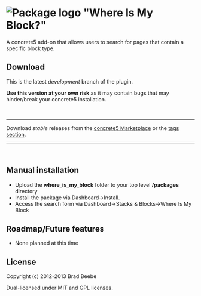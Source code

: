 ![Package logo](https://raw.github.com/beebs93/c5-where_is_my_block/master/where_is_my_block/icon.png)
"Where Is My Block?"
====================
A concrete5 add-on that allows users to search for pages that contain a specific block type.

Download
--------
This is the latest <em>development</em> branch of the plugin.

<strong>Use this version at your own risk</strong> as it may contain bugs that may hinder/break your concrete5 installation.

&nbsp;

-----

Download <em>stable</em> releases from the [concrete5 Marketplace](http://www.concrete5.org/marketplace/addons/where-is-my-block/) or the [tags section](https://github.com/beebs93/c5-where_is_my_block/tags).

-----

&nbsp;

Manual installation
------------
- Upload the <strong>where_is_my_block</strong> folder to your top level <strong>/packages</strong> directory
- Install the package via Dashboard&rarr;Install.
- Access the search form via Dashboard&rarr;Stacks &amp; Blocks&rarr;Where Is My Block

Roadmap/Future features
-------
- None planned at this time

License
-------
Copyright (c) 2012-2013 Brad Beebe

Dual-licensed under MIT and GPL licenses.